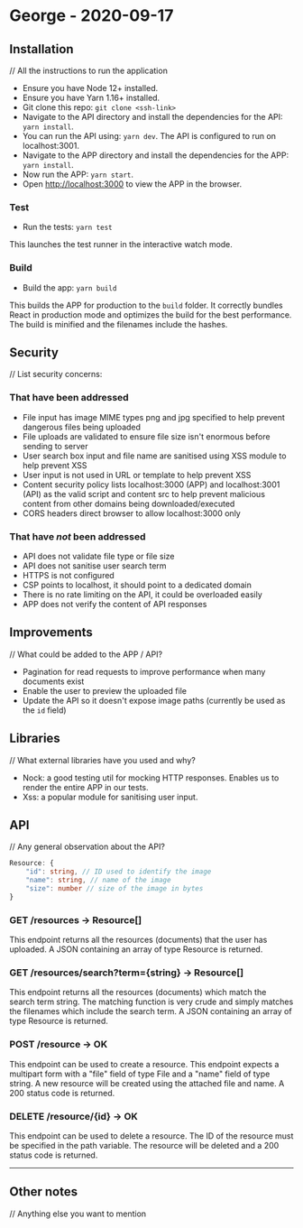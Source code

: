 # George - 2020-09-17

## Installation

// All the instructions to run the application

- Ensure you have Node 12+ installed.
- Ensure you have Yarn 1.16+ installed.
- Git clone this repo: `git clone <ssh-link>`
- Navigate to the API directory and install the dependencies for the API: `yarn install`.
- You can run the API using: `yarn dev`. The API is configured to run on localhost:3001.
- Navigate to the APP directory and install the dependencies for the APP: `yarn install`.
- Now run the APP: `yarn start`.
- Open [http://localhost:3000](http://localhost:3000) to view the APP in the browser.

### Test

- Run the tests: `yarn test`

This launches the test runner in the interactive watch mode.

### Build

- Build the app: `yarn build`

This builds the APP for production to the `build` folder. It correctly bundles React in production mode and optimizes the build for the best performance. The build is minified and the filenames include the hashes.

## Security

// List security concerns:
### That have been addressed

- File input has image MIME types png and jpg specified to help prevent dangerous files being uploaded
- File uploads are validated to ensure file size isn't enormous before sending to server
- User search box input and file name are sanitised using XSS module to help prevent XSS
- User input is not used in URL or template to help prevent XSS
- Content security policy lists localhost:3000 (APP) and localhost:3001 (API) as the valid script and content src to help prevent malicious content from other domains being downloaded/executed
- CORS headers direct browser to allow localhost:3000 only

### That have _not_ been addressed

- API does not validate file type or file size
- API does not sanitise user search term
- HTTPS is not configured
- CSP points to localhost, it should point to a dedicated domain
- There is no rate limiting on the API, it could be overloaded easily
- APP does not verify the content of API responses

## Improvements

// What could be added to the APP / API?

- Pagination for read requests to improve performance when many documents exist
- Enable the user to preview the uploaded file
- Update the API so it doesn't expose image paths (currently be used as the `id` field)

## Libraries

// What external libraries have you used and why?

- Nock: a good testing util for mocking HTTP responses. Enables us to render the entire APP in our tests.
- Xss: a popular module for sanitising user input.

## API

// Any general observation about the API?

```ts
Resource: {
    "id": string, // ID used to identify the image
    "name": string, // name of the image
    "size": number // size of the image in bytes
}
```

### GET /resources -> Resource[]

This endpoint returns all the resources (documents) that the user has uploaded. A JSON containing an array of type Resource is returned.

### GET /resources/search?term={string} -> Resource[]

This endpoint returns all the resources (documents) which match the search term string. The matching function is very crude and simply matches the filenames which include the search term. A JSON containing an array of type Resource is returned.

### POST /resource -> OK

This endpoint can be used to create a resource. This endpoint expects a multipart form with a "file" field of type File and a "name" field of type string. A new resource will be created using the attached file and name. A 200 status code is returned.

### DELETE /resource/{id} -> OK

This endpoint can be used to delete a resource. The ID of the resource must be specified in the path variable. The resource will be deleted and a 200 status code is returned.

---

## Other notes

// Anything else you want to mention
